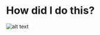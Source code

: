 # How did I do this?
![alt text](https://live.staticflickr.com/65535/50145172692_b8bfc651f2_h.jpg "1")
